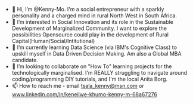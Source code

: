 - 👋 Hi, I’m @Kenny-Mo. I'm a social entrepreneur with a sparkly personality and a charged mind in rural North West in South Africa.
- 👀 I’m interested in Social Innovation and its role in the Sustainable Development of Marginalized Community. I want to explore the possibilities Opensource could play in the development of Rural Capital(Human/Social/Intitutional)
- 🌱 I’m currently learning Data Science (via IBM's Cognitive Class) to upskill myself in Data Driven Decision Making. Am also a Global MBA candidate.
- 💞️ I’m looking to collaborate on "How To" learning projects for the technologically marginalised. I'm REALLY struggling to navigate around coding/programming DIY tutorials, and I'm the local Anita Borg.
- 📫 How to reach me - email tsala_kenny@msn.com or www.linkedin.com/in/keneilwe-khumo-kenny-m-68a67276

<!---
Kenny-Mo/Kenny-Mo is a ✨ special ✨ repository because its `README.md` (this file) appears on your GitHub profile.
You can click the Preview link to take a look at your changes.
--->
